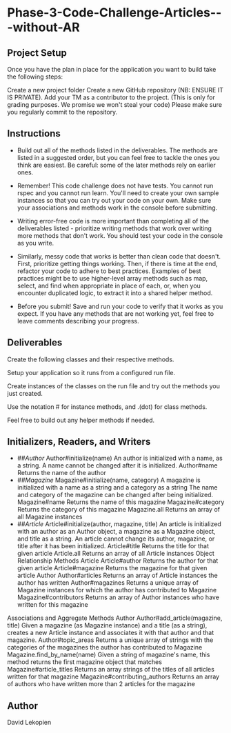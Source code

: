 # Phase-3-Code-Challenge-Articles---without-AR


## Project Setup

Once you have the plan in place for the application you want to build take the following steps:

Create a new project folder
Create a new GitHub repository (NB: ENSURE IT IS PRIVATE).
Add your TM as a contributor to the project. (This is only for grading purposes. We promise we won't steal your code)
Please make sure you regularly commit to the repository.
## Instructions

* Build out all of the methods listed in the deliverables. The methods are listed in a suggested order, but you can feel free to tackle the ones you think are easiest. Be careful: some of the later methods rely on earlier ones.

- Remember! This code challenge does not have tests. You cannot run rspec and you cannot run learn. You'll need to create your own sample instances so that you can try out your code on your own. Make sure your associations and methods work in the console before submitting.

- Writing error-free code is more important than completing all of the deliverables listed - prioritize writing methods that work over writing more methods that don't work. You should test your code in the console as you write.

- Similarly, messy code that works is better than clean code that doesn't. First, prioritize getting things working. Then, if there is time at the end, refactor your code to adhere to best practices. Examples of best practices might be to use higher-level array methods such as map, select, and find when appropriate in place of each, or, when you encounter duplicated logic, to extract it into a shared helper method.

- Before you submit! Save and run your code to verify that it works as you expect. If you have any methods that are not working yet, feel free to leave comments describing your progress.

## Deliverables
Create the following classes and their respective methods.

Setup your application so it runs from a configured run file. 

Create instances of the classes on the run file and try out the methods you just created.

Use the notation # for instance methods, and .(dot) for class methods.

Feel free to build out any helper methods if needed.

 

## Initializers, Readers, and Writers
- ##*Author*
Author#initialize(name)
An author is initialized with a name, as a string.
A name cannot be changed after it is initialized.
Author#name
Returns the name of the author
- ##*Magazine*
Magazine#initialize(name, category)
A magazine is initialized with a name as a string and a category as a string
The name and category of the magazine can be changed after being initialized.
Magazine#name
Returns the name of this magazine
Magazine#category
Returns the category of this magazine
Magazine.all
Returns an array of all Magazine instances
- ##*Article*
Article#initialize(author, magazine, title)
An article is initialized with an author as an Author object, a magazine as a Magazine object, and title as a string.
An article cannot change its author, magazine, or title after it has been initialized.
Article#title
Returns the title for that given article
Article.all
Returns an array of all Article instances
Object Relationship Methods
Article
Article#author
Returns the author for that given article
Article#magazine
Returns the magazine for that given article
Author
Author#articles
Returns an array of Article instances the author has written
Author#magazines
Returns a unique array of Magazine instances for which the author has contributed to
Magazine
Magazine#contributors
Returns an array of Author instances who have written for this magazine
 

Associations and Aggregate Methods
Author
Author#add_article(magazine, title)
Given a magazine (as Magazine instance) and a title (as a string), creates a new Article instance and associates it with that author and that magazine.
Author#topic_areas
Returns a unique array of strings with the categories of the magazines the author has contributed to
Magazine
Magazine.find_by_name(name)
Given a string of magazine's name, this method returns the first magazine object that matches
Magazine#article_titles
Returns an array strings of the titles of all articles written for that magazine
Magazine#contributing_authors
Returns an array of authors who have written more than 2 articles for the magazine

## Author
David Lekopien  

